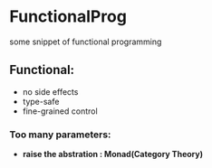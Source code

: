 # FunctionalProg
some snippet of functional programming

## Functional: 
   * no side effects
   * type-safe
   * fine-grained control
   
### Too many parameters:
* **raise the abstration : Monad(Category Theory)**
